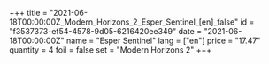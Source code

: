 +++
title = "2021-06-18T00:00:00Z_Modern_Horizons_2_Esper_Sentinel_[en]_false"
id = "f3537373-ef54-4578-9d05-6216420ee349"
date = "2021-06-18T00:00:00Z"
name = "Esper Sentinel"
lang = ["en"]
price = "17.47"
quantity = 4
foil = false
set = "Modern Horizons 2"
+++
